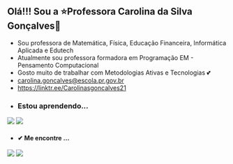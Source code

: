 ## Olá!!! Sou a ⭐Professora Carolina da Silva Gonçalves🌹
- Sou professora de Matemática, Física, Educação Financeira, Informática Aplicada e Edutech 
-  Atualmente sou professora formadora em Programação EM - Pensamento Computacional
- Gosto muito de trabalhar com Metodologias Ativas e Tecnologias :two_hearts:
- carolina.goncalves@escola.pr.gov.br
- https://linktr.ee/Carolinasgoncalves21
- ### Estou aprendendo...
[![](https://img.shields.io/badge/JavaScript-323330?style=for-the-badge&logo=javascript&logoColor=F7DF1E)](https://editor.p5js.org/)
[![](https://img.shields.io/badge/Scratch-4D97FF?style=for-the-badge&logo=Scratch&logoColor=white)](https://scratch.mit.edu/)
- #### ✔ Me encontre ... 
[![](https://img.shields.io/badge/Instagram-E4405F?style=for-the-badge&logo=instagram&logoColor=white)](http://www.instagram.com/carolinasgoncalves21/)
[![](https://img.shields.io/badge/YouTube-FF0000?style=for-the-badge&logo=youtube&logoColor=white)](https://www.youtube.com/channel/UCKYVzf-O9nxtCThswQ9RtLg)
